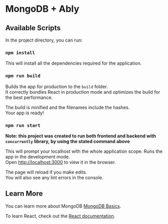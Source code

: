 # MongoDB + Ably

## Available Scripts

In the project directory, you can run:

### `npm install`
This will install all the dependencies required for the application.


### `npm run build`

Builds the app for production to the `build` folder.\
It correctly bundles React in production mode and optimizes the build for the best performance.

The build is minified and the filenames include the hashes.\
Your app is ready!

### `npm run start`

**Note: this project was created to run both frontend and backend with `concurrently` library, by using the stated command above**

This will prompt your localhost with the whole application scope. Runs the app in the development mode.\
Open [http://localhost:3000](http://localhost:3000) to view it in the browser.

The page will reload if you make edits.\
You will also see any lint errors in the console.

## Learn More

You can learn more about MongoDB [MongoDB Basics](https://www.mongodb.com/resources/products/fundamentals/basics).

To learn React, check out the [React documentation](https://reactjs.org/).
